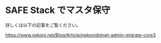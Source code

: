 # SAFE Stack でマスタ保守

詳しくは以下の記事をご覧ください。

https://www.nekoni.net/Blog/Article/nekonidotnet-admin-migrate-core3
